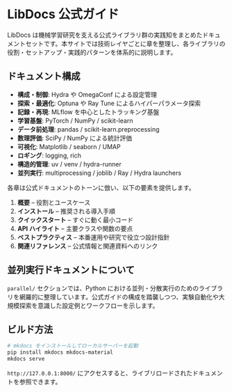 # LibDocs 公式ガイド

LibDocs は機械学習研究を支える公式ライブラリ群の実践知をまとめたドキュメントセットです。本サイトでは技術レイヤごとに章を整理し、各ライブラリの役割・セットアップ・実践的パターンを体系的に説明します。

## ドキュメント構成

- **構成・制御**: Hydra や OmegaConf による設定管理
- **探索・最適化**: Optuna や Ray Tune によるハイパーパラメータ探索
- **記録・再現**: MLflow を中心としたトラッキング基盤
- **学習基盤**: PyTorch / NumPy / scikit-learn
- **データ前処理**: pandas / scikit-learn.preprocessing
- **数理評価**: SciPy / NumPy による統計評価
- **可視化**: Matplotlib / seaborn / UMAP
- **ロギング**: logging, rich
- **構造的管理**: uv / venv / hydra-runner
- **並列実行**: multiprocessing / joblib / Ray / Hydra launchers

各章は公式ドキュメントのトーンに倣い、以下の要素を提供します。

1. **概要** – 役割とユースケース
2. **インストール** – 推奨される導入手順
3. **クイックスタート** – すぐに動く最小コード
4. **API ハイライト** – 主要クラスや関数の要点
5. **ベストプラクティス** – 本番運用や研究で役立つ設計指針
6. **関連リファレンス** – 公式情報と関連資料へのリンク

## 並列実行ドキュメントについて

`parallel/` セクションでは、Python における並列・分散実行のためのライブラリを網羅的に整理しています。公式ガイドの構成を踏襲しつつ、実験自動化や大規模探索を意識した設定例とワークフローを示します。

## ビルド方法

```bash
# mkdocs をインストールしてローカルサーバーを起動
pip install mkdocs mkdocs-material
mkdocs serve
```

`http://127.0.0.1:8000/` にアクセスすると、ライブリロードされたドキュメントを参照できます。
